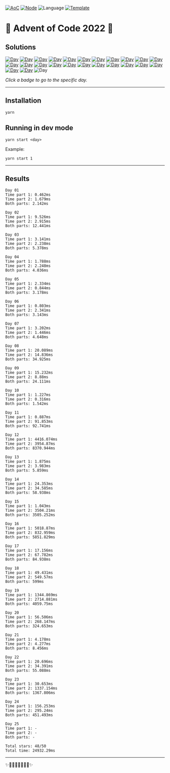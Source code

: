 <!-- Entries between SOLUTIONS and RESULTS tags are auto-generated -->

[![AoC](https://badgen.net/badge/AoC/2022/blue)](https://adventofcode.com/2022)
[![Node](https://badgen.net/badge/Node/v16.13.0+/blue)](https://nodejs.org/en/download/)
![Language](https://badgen.net/badge/Language/TypeScript/blue)
[![Template](https://badgen.net/badge/Template/aocrunner/blue)](https://github.com/caderek/aocrunner)

# 🎄 Advent of Code 2022 🎄

## Solutions

<!--SOLUTIONS-->

[![Day](https://badgen.net/badge/01/%E2%98%85%E2%98%85/green)](src/day01)
[![Day](https://badgen.net/badge/02/%E2%98%85%E2%98%85/green)](src/day02)
[![Day](https://badgen.net/badge/03/%E2%98%85%E2%98%85/green)](src/day03)
[![Day](https://badgen.net/badge/04/%E2%98%85%E2%98%85/green)](src/day04)
[![Day](https://badgen.net/badge/05/%E2%98%85%E2%98%85/green)](src/day05)
[![Day](https://badgen.net/badge/06/%E2%98%85%E2%98%85/green)](src/day06)
[![Day](https://badgen.net/badge/07/%E2%98%85%E2%98%85/green)](src/day07)
[![Day](https://badgen.net/badge/08/%E2%98%85%E2%98%85/green)](src/day08)
[![Day](https://badgen.net/badge/09/%E2%98%85%E2%98%85/green)](src/day09)
[![Day](https://badgen.net/badge/10/%E2%98%85%E2%98%85/green)](src/day10)
[![Day](https://badgen.net/badge/11/%E2%98%85%E2%98%85/green)](src/day11)
[![Day](https://badgen.net/badge/12/%E2%98%85%E2%98%85/green)](src/day12)
[![Day](https://badgen.net/badge/13/%E2%98%85%E2%98%85/green)](src/day13)
[![Day](https://badgen.net/badge/14/%E2%98%85%E2%98%85/green)](src/day14)
[![Day](https://badgen.net/badge/15/%E2%98%85%E2%98%85/green)](src/day15)
[![Day](https://badgen.net/badge/16/%E2%98%85%E2%98%85/green)](src/day16)
[![Day](https://badgen.net/badge/17/%E2%98%85%E2%98%85/green)](src/day17)
[![Day](https://badgen.net/badge/18/%E2%98%85%E2%98%85/green)](src/day18)
[![Day](https://badgen.net/badge/19/%E2%98%85%E2%98%85/green)](src/day19)
[![Day](https://badgen.net/badge/20/%E2%98%85%E2%98%85/green)](src/day20)
[![Day](https://badgen.net/badge/21/%E2%98%85%E2%98%85/green)](src/day21)
[![Day](https://badgen.net/badge/22/%E2%98%85%E2%98%85/green)](src/day22)
[![Day](https://badgen.net/badge/23/%E2%98%85%E2%98%85/green)](src/day23)
[![Day](https://badgen.net/badge/24/%E2%98%85%E2%98%85/green)](src/day24)
![Day](https://badgen.net/badge/25/%E2%98%86%E2%98%86/gray)

<!--/SOLUTIONS-->

_Click a badge to go to the specific day._

---

## Installation

```
yarn
```

## Running in dev mode

```
yarn start <day>
```

Example:

```
yarn start 1
```

---

## Results

<!--RESULTS-->

```
Day 01
Time part 1: 0.462ms
Time part 2: 1.679ms
Both parts: 2.142ms
```

```
Day 02
Time part 1: 9.526ms
Time part 2: 2.915ms
Both parts: 12.441ms
```

```
Day 03
Time part 1: 3.141ms
Time part 2: 2.238ms
Both parts: 5.378ms
```

```
Day 04
Time part 1: 1.788ms
Time part 2: 2.248ms
Both parts: 4.036ms
```

```
Day 05
Time part 1: 2.334ms
Time part 2: 0.844ms
Both parts: 3.178ms
```

```
Day 06
Time part 1: 0.803ms
Time part 2: 2.341ms
Both parts: 3.143ms
```

```
Day 07
Time part 1: 3.202ms
Time part 2: 1.446ms
Both parts: 4.648ms
```

```
Day 08
Time part 1: 20.089ms
Time part 2: 14.836ms
Both parts: 34.925ms
```

```
Day 09
Time part 1: 15.232ms
Time part 2: 8.88ms
Both parts: 24.111ms
```

```
Day 10
Time part 1: 1.227ms
Time part 2: 0.316ms
Both parts: 1.542ms
```

```
Day 11
Time part 1: 0.887ms
Time part 2: 91.853ms
Both parts: 92.741ms
```

```
Day 12
Time part 1: 4416.074ms
Time part 2: 3954.87ms
Both parts: 8370.944ms
```

```
Day 13
Time part 1: 1.875ms
Time part 2: 3.983ms
Both parts: 5.859ms
```

```
Day 14
Time part 1: 24.353ms
Time part 2: 34.585ms
Both parts: 58.938ms
```

```
Day 15
Time part 1: 1.043ms
Time part 2: 3504.21ms
Both parts: 3505.252ms
```

```
Day 16
Time part 1: 5018.87ms
Time part 2: 832.959ms
Both parts: 5851.829ms
```

```
Day 17
Time part 1: 17.156ms
Time part 2: 67.782ms
Both parts: 84.938ms
```

```
Day 18
Time part 1: 49.431ms
Time part 2: 549.57ms
Both parts: 599ms
```

```
Day 19
Time part 1: 1344.869ms
Time part 2: 2714.881ms
Both parts: 4059.75ms
```

```
Day 20
Time part 1: 56.506ms
Time part 2: 268.147ms
Both parts: 324.653ms
```

```
Day 21
Time part 1: 4.178ms
Time part 2: 4.277ms
Both parts: 8.456ms
```

```
Day 22
Time part 1: 20.696ms
Time part 2: 34.391ms
Both parts: 55.088ms
```

```
Day 23
Time part 1: 30.653ms
Time part 2: 1337.154ms
Both parts: 1367.806ms
```

```
Day 24
Time part 1: 156.253ms
Time part 2: 295.24ms
Both parts: 451.493ms
```

```
Day 25
Time part 1: -
Time part 2: -
Both parts: -
```

```
Total stars: 48/50
Total time: 24932.29ms
```

<!--/RESULTS-->

---

✨🎄🎁🎄🎅🎄🎁🎄✨